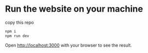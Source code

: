 # Run the website on your machine

copy this repo

```bash
npm i
npm run dev
```

Open [http://localhost:3000](http://localhost:3000) with your browser to see the result.
